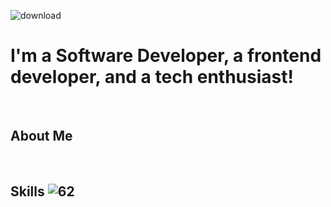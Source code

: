 ![download](https://user-images.githubusercontent.com/57231249/142175624-f5d51450-e55f-43b9-8a40-e63a23d51510.png)
# I'm a Software Developer, a frontend developer, and a tech enthusiast!
&nbsp;
&nbsp;
&nbsp;
&nbsp;&nbsp;
&nbsp;&nbsp;
&nbsp;&nbsp;
## About Me
&nbsp;
&nbsp;
&nbsp;
&nbsp;&nbsp;
&nbsp;&nbsp;
&nbsp;&nbsp;
## Skills ![62](https://user-images.githubusercontent.com/57231249/143441647-4b049446-2059-4989-9d78-52eccd62a637.gif)




